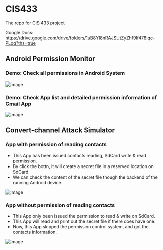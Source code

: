 # CIS433
The repo for CIS 433 project

Google Docs: 
https://drive.google.com/drive/folders/1uB8YI8nRAJSUtZyZhf9If478Iqc-PLoq?ths=true

## Android Permission Monitor

### Demo: Check all permissions in Android System

![image](https://github.com/zedzedQ/CIS433/Introduction/P_M_AllPermission.gif)  

### Demo: Check App list and detailed permission information of Gmail App

![image](https://github.com/zedzedQ/CIS433/Introduction/P_M_List.gif)

## Convert-channel Attack Simulator

### App with permission of reading contacts

* This App has been issued contacts reading, SdCard write & read permission.
* By click the bottn, it will create a secret file in a reserved location on SdCard.
* We can check the content of the secret file though the backend of the running Android device.

![image](https://github.com/zedzedQ/CIS433/Introduction/AppWithPermission.gif)

### App without permission of reading contacts

* This App only been issued the permission to read & write on SdCard.
* This App will read and print out the secret file if there does have one.
* Now, this App skipped the permission control system, and got the contacts information.

![image](https://github.com/zedzedQ/CIS433/Introduction/AppWithoutPermission.gif)



